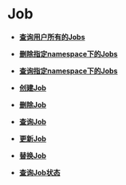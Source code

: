 # Job<a name="topic_300000015"></a>

 

-   **[查询用户所有的Jobs](查询用户所有的Jobs.md)**  

-   **[删除指定namespace下的Jobs](删除指定namespace下的Jobs.md)**  

-   **[查询指定namespace下的Jobs](查询指定namespace下的Jobs.md)**  

-   **[创建Job](创建Job.md)**  

-   **[删除Job](删除Job.md)**  

-   **[查询Job](查询Job.md)**  

-   **[更新Job](更新Job.md)**  

-   **[替换Job](替换Job.md)**  

-   **[查询Job状态](查询Job状态.md)**  


